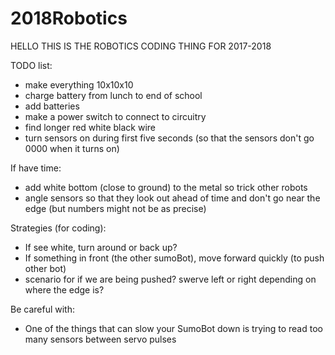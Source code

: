 # 2018Robotics

HELLO THIS IS THE ROBOTICS CODING THING FOR 2017-2018

TODO list:
* make everything 10x10x10
* charge battery from lunch to end of school
* add batteries
* make a power switch to connect to circuitry
* find longer red white black wire
* turn sensors on during first five seconds (so that the sensors don't go 0000 when it turns on)

If have time:
* add white bottom (close to ground) to the metal so trick other robots
* angle sensors so that they look out ahead of time and don't go near the edge (but numbers might not be as precise)

Strategies (for coding):
* If see white, turn around or back up?
* If something in front (the other sumoBot), move forward quickly (to push other bot)
* scenario for if we are being pushed? swerve left or right depending on where the edge is?

Be careful with:
* One of the things that can slow your SumoBot down is trying to read too many sensors between servo pulses
